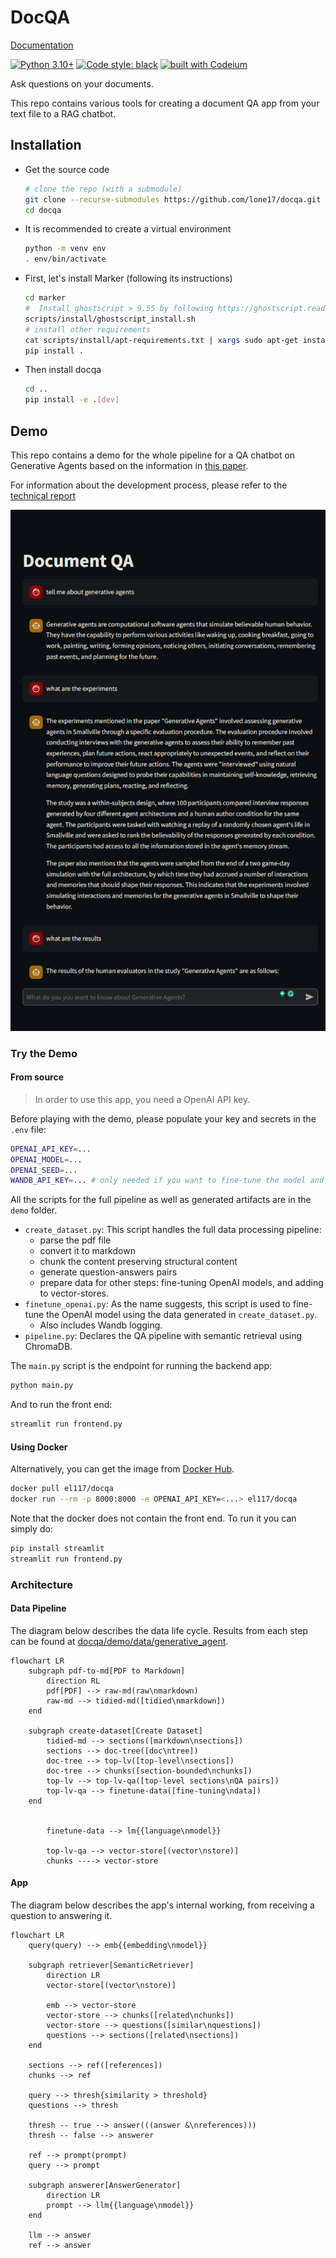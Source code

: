 # DocQA

[Documentation](https://lone17.github.io/docqa/)

[![Python 3.10+](https://img.shields.io/badge/python-3.10+-blue.svg)](https://www.python.org/downloads/release/python-31013/)
[![Code style: black](https://img.shields.io/badge/code%20style-black-000000.svg)](https://github.com/psf/black)
[![built with Codeium](https://codeium.com/badges/main)](https://codeium.com)

Ask questions on your documents.

This repo contains various tools for creating a document QA app from your text file to a RAG chatbot.

## Installation

- Get the source code

  ```bash
  # clone the repo (with a submodule)
  git clone --recurse-submodules https://github.com/lone17/docqa.git
  cd docqa
  ```

- It is recommended to create a virtual environment

  ```bash
  python -m venv env
  . env/bin/activate
  ```

- First, let's install Marker (following its instructions)

  ```bash
  cd marker
  #  Install ghostscript > 9.55 by following https://ghostscript.readthedocs.io/en/latest/Install.html
  scripts/install/ghostscript_install.sh
  # install other requirements
  cat scripts/install/apt-requirements.txt | xargs sudo apt-get install -y
  pip install .
  ```

- Then install docqa

  ```bash
  cd ..
  pip install -e .[dev]
  ```

## Demo

This repo contains a demo for the whole pipeline for a QA chatbot on Generative Agents based on the
information
in [this
paper](<https://github.com/lone17/docqa/tree/main/docqa/demo/data/generative_agent/generative_agent%20(1).pdf>).

For information about the development process, please refer to the [technical report](https://lone17.github.io/docqa/report/)

![UI](https://raw.githubusercontent.com/lone17/docqa/main/docs/assets/ui.png)

### Try the Demo

#### From source

> In order to use this app, you need a OpenAI API key.

Before playing with the demo, please populate your key and secrets in the `.env` file:

```bash
OPENAI_API_KEY=...
OPENAI_MODEL=...
OPENAI_SEED=...
WANDB_API_KEY=... # only needed if you want to fine-tune the model and use WanDB
```

All the scripts for the full pipeline as well as generated artifacts are in the `demo` folder.

- `create_dataset.py`: This script handles the full data processing pipeline:
  - parse the pdf file
  - convert it to markdown
  - chunk the content preserving structural content
  - generate question-answers pairs
  - prepare data for other steps: fine-tuning OpenAI models, and adding to vector-stores.
- `finetune_openai.py`: As the name suggests, this script is used to fine-tune the OpenAI model
  using the data generated in `create_dataset.py`.
  - Also includes Wandb logging.
- `pipeline.py`: Declares the QA pipeline with semantic retrieval using ChromaDB.

The `main.py` script is the endpoint for running the backend app:

```bash
python main.py
```

And to run the front end:

```bash
streamlit run frontend.py
```

#### Using Docker

Alternatively, you can get the image from
[Docker Hub](https://hub.docker.com/repository/docker/el117/docqa/general).

```bash
docker pull el117/docqa
docker run --rm -p 8000:8000 -e OPENAI_API_KEY=<...> el117/docqa
```

Note that the docker does not contain the front end. To run it you can simply do:

```bash
pip install streamlit
streamlit run frontend.py
```

### Architecture

#### Data Pipeline

The diagram below describes the data life cycle. Results from each step can be found at [docqa/demo/data/generative_agent](https://github.com/lone17/docqa/tree/main/docqa/demo/data/generative_agent).

```mermaid
flowchart LR
    subgraph pdf-to-md[PDF to Markdown]
        direction RL
        pdf[PDF] --> raw-md(raw\nmarkdown)
        raw-md --> tidied-md([tidied\nmarkdown])
    end

    subgraph create-dataset[Create Dataset]
        tidied-md --> sections([markdown\nsections])
        sections --> doc-tree([doc\ntree])
        doc-tree --> top-lv([top-level\nsections])
        doc-tree --> chunks([section-bounded\nchunks])
        top-lv --> top-lv-qa([top-level sections\nQA pairs])
        top-lv-qa --> finetune-data([fine-tuning\ndata])
    end


        finetune-data --> lm{{language\nmodel}}

        top-lv-qa --> vector-store[(vector\nstore)]
        chunks ----> vector-store
```

#### App

The diagram below describes the app's internal working, from receiving a question to answering it.

```mermaid
flowchart LR
    query(query) --> emb{{embedding\nmodel}}

    subgraph retriever[SemanticRetriever]
        direction LR
        vector-store[(vector\nstore)]

        emb --> vector-store
        vector-store --> chunks([related\nchunks])
        vector-store --> questions([similar\nquestions])
        questions --> sections([related\nsections])
    end

    sections --> ref([references])
    chunks --> ref

    query --> thresh{similarity > threshold}
    questions --> thresh

    thresh -- true --> answer(((answer &\nreferences)))
    thresh -- false --> answerer

    ref --> prompt(prompt)
    query --> prompt

    subgraph answerer[AnswerGenerator]
        direction LR
        prompt --> llm{{language\nmodel}}
    end

    llm --> answer
    ref --> answer
```
